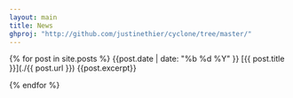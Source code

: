 ```yaml
---
layout: main
title: News
ghproj: "http://github.com/justinethier/cyclone/tree/master/"
---
```


{% for post in site.posts %}
  {{post.date | date: "%b %d %Y" }}
  [{{ post.title }}](./{{ post.url }})
  {{post.excerpt}}

{% endfor %}

